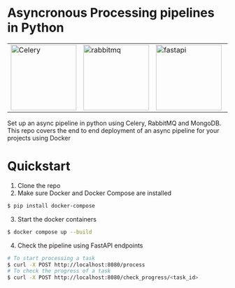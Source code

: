 # Asyncronous Processing pipelines in Python

<table><tr>
<td><img src="https://ckl-website-static.s3.amazonaws.com/wp-content/uploads/2020/06/celery_512-300x300.png" alt="Celery" width="150"/></td>
<td><img src="https://cdn.iconscout.com/icon/free/png-256/rabbitmq-282296.png" alt="rabbitmq" width="150"/></td>
<td><img src="https://miro.medium.com/max/1023/1*du7p50wS_fIsaC_lR18qsg.png" alt="fastapi" width="150"/></td>
<td><img src="https://logonoid.com/images/mongodb-logo.png" alt="mongodb" width="150"/></td>
<td><img src="https://logos-download.com/wp-content/uploads/2016/09/Docker_logo.png" alt="docker" width="150"/></td>
</tr></table>
Set up an async pipeline in python using Celery, RabbitMQ and MongoDB. This repo covers the end to end deployment of an async pipeline for your projects using Docker

# Quickstart

1. Clone the repo
2. Make sure Docker and Docker Compose are installed
```bash
$ pip install docker-compose
```
3. Start the docker containers
```bash
$ docker compose up --build
```
4. Check the pipeline using FastAPI endpoints
```bash
# To start processing a task
$ curl -X POST http://localhost:8080/process
# To check the progress of a task
$ curl -X POST http://localhost:8080/check_progress/<task_id>
